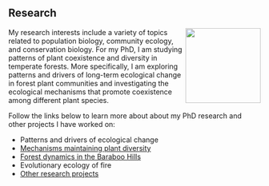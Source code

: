 ## Research

<img src="https://jaredjbeck.github.io/PEL_logo.png" align="right" width="150"> My research interests include a variety of topics related to population biology, community ecology, and conservation biology. 
For my PhD, I am studying patterns of plant coexistence and diversity in temperate forests. 
More specifically, I am exploring patterns and drivers of long-term ecological change in forest plant communities and 
investigating the ecological mechanisms that promote coexistence among different plant species.

Follow the links below to learn more about about my PhD research and other projects I have worked on:
* Patterns and drivers of ecological change
* [Mechanisms maintaining plant diversity](/coexistence.md)
* [Forest dynamics in the Baraboo Hills](/forest_dynamics.md)
* Evolutionary ecology of fire
* [Other research projects](/other_research.md)
